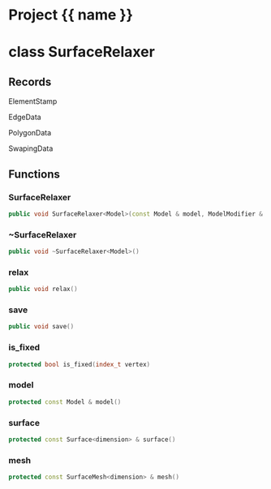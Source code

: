 <script setup>
import {useRoute} from 'vitepress'
const {path} = useRoute()
const tokens = path.split('/')
const words = tokens[2].split('-');
for (let i = 0; i < words.length; i++) {
    words[i] = words[i].charAt(0).toUpperCase() + words[i].slice(1);
    words[i] = words[i].replace('geode', 'Geode')
}
const name = words.join('-');
</script>
# Project {{ name }}

# class SurfaceRelaxer


## Records

ElementStamp

EdgeData

PolygonData

SwapingData



## Functions

### SurfaceRelaxer

```cpp
public void SurfaceRelaxer<Model>(const Model & model, ModelModifier & modifier, const Surface<dimension> & surface, const SurfaceRelaxerOptions<dimension> & options)
```


### ~SurfaceRelaxer

```cpp
public void ~SurfaceRelaxer<Model>()
```


### relax

```cpp
public void relax()
```


### save

```cpp
public void save()
```


### is_fixed

```cpp
protected bool is_fixed(index_t vertex)
```


### model

```cpp
protected const Model & model()
```


### surface

```cpp
protected const Surface<dimension> & surface()
```


### mesh

```cpp
protected const SurfaceMesh<dimension> & mesh()
```




